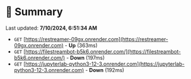 # 📖 Summary
Last updated: **7/10/2024, 6:51:34 AM**

- `GET` [https://restreamer-09gx.onrender.com](https://restreamer-09gx.onrender.com) - **Up** (363ms)
- `GET` [https://filestreambot-b5k6.onrender.com/](https://filestreambot-b5k6.onrender.com/) - **Down** (197ms)
- `GET` [https://jupyterlab-python3-12-3.onrender.com](https://jupyterlab-python3-12-3.onrender.com) - **Down** (192ms)
